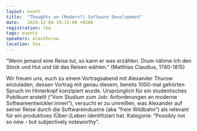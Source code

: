 ```yaml
---
layout: event
title:  "Thoughts on (Modern?) Software Development"
date:   2024-12-04 19:15:00 +0100
registration: tba
tags: events
speakers: alexthurow
location: tba
---
```


“Wenn jemand eine Reise tut, so kann er was erzählen. Drum nähme ich den Stock und Hut und tät das Reisen wählen.” (Matthias Claudius, 1740-1815)

Wir freuen uns, euch zu einem Vortragsabend mit Alexander Thurow einzuladen, dessen Vortrag mit genau diesem, bereits 1000-mal gehörten Spruch im Hinterkopf konzipiert wurde. Ursprünglich für ein studentisches Publikum erstellt (“Vom Studium zum Job: Anforderungen an moderne Softwareentwickler:innen”), versucht er zu umreißen, was Alexander auf seiner Reise durch die Softwareindustrie (aka “freie Wildbahn”) als relevant für ein produktives (Über-)Leben identifiziert hat. Kategorie: “Possibly not so new - but subjectively noteworthy”.
